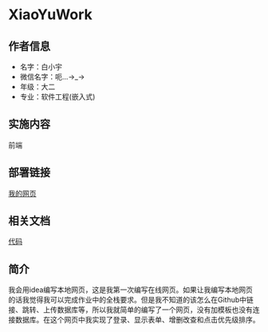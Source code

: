 # XiaoYuWork

## 作者信息

- 名字：白小宇
- 微信名字：呃...→_→
- 年级：大二
- 专业：软件工程(嵌入式)

## 实施内容

前端

## 部署链接

[我的网页](https://xiaoyu0615.github.io/XiaoYuWork/To-Do.html)

## 相关文档

[代码](https://github.com/XiaoYuWork/)

## 简介

  我会用idea编写本地网页，这是我第一次编写在线网页。如果让我编写本地网页的话我觉得我可以完成作业中的全栈要求。但是我不知道的该怎么在Github中链接、跳转、上传数据库等，所以我就简单的编写了一个网页，没有加模板也没有连接数据库。在这个网页中我实现了登录、显示表单、增删改查和点击优先级排序。
